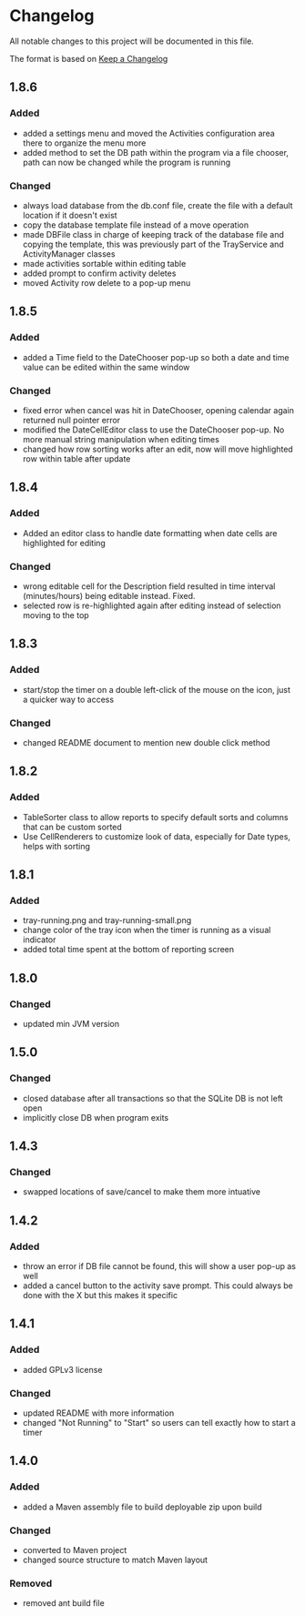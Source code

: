 # Changelog

All notable changes to this project will be documented in this file.

The format is based on [Keep a Changelog](https://keepachangelog.com/en/1.0.0/)

## 1.8.6

### Added

- added a settings menu and moved the Activities configuration area there to organize the menu more
- added method to set the DB path within the program via a file chooser, path can now be changed while the program is running

### Changed

- always load database from the db.conf file, create the file with a default location if it doesn't exist
- copy the database template file instead of a move operation
- made DBFile class in charge of keeping track of the database file and copying the template, this was previously part of the TrayService and ActivityManager classes
- made activities sortable within editing table
- added prompt to confirm activity deletes
- moved Activity row delete to a pop-up menu

## 1.8.5

### Added

- added a Time field to the DateChooser pop-up so both a date and time value can be edited within the same window

### Changed

- fixed error when cancel was hit in DateChooser, opening calendar again returned null pointer error
- modified the DateCellEditor class to use the DateChooser pop-up. No more manual string manipulation when editing times
- changed how row sorting works after an edit, now will move highlighted row within table after update

## 1.8.4

### Added

- Added an editor class to handle date formatting when date cells are highlighted for editing

### Changed

- wrong editable cell for the Description field resulted in time interval (minutes/hours) being editable instead. Fixed. 
- selected row is re-highlighted again after editing instead of selection moving to the top

## 1.8.3

### Added

- start/stop the timer on a double left-click of the mouse on the icon, just a quicker way to access

### Changed

- changed README document to mention new double click method

## 1.8.2

### Added

- TableSorter class to allow reports to specify default sorts and columns that can be custom sorted
- Use CellRenderers to customize look of data, especially for Date types, helps with sorting

## 1.8.1

### Added

- tray-running.png and tray-running-small.png
- change color of the tray icon when the timer is running as a visual indicator
- added total time spent at the bottom of reporting screen

## 1.8.0

### Changed

- updated min JVM version

## 1.5.0

### Changed 

- closed database after all transactions so that the SQLite DB is not left open
- implicitly close DB when program exits

## 1.4.3

### Changed

- swapped locations of save/cancel to make them more intuative

## 1.4.2

### Added

- throw an error if DB file cannot be found, this will show a user pop-up as well
- added a cancel button to the activity save prompt. This could always be done with the X but this makes it specific

## 1.4.1

### Added

- added GPLv3 license

### Changed

- updated README with more information
- changed "Not Running" to "Start" so users can tell exactly how to start a timer

## 1.4.0

### Added

- added a Maven assembly file to build deployable zip upon build

### Changed

- converted to Maven project
- changed source structure to match Maven layout

### Removed

- removed ant build file
